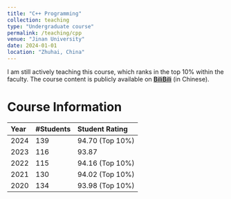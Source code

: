 ```yaml
---
title: "C++ Programming"
collection: teaching
type: "Undergraduate course"
permalink: /teaching/cpp
venue: "Jinan University"
date: 2024-01-01
location: "Zhuhai, China"
---
```


I am still actively teaching this course, which ranks in the top 10% within the faculty. The course content is publicly available on [**BiliBili**](https://www.bilibili.com/video/BV1JTHxeDEof/) (in Chinese).

Course Information
======

| Year    | #Students | Student Rating  |
|:--------|:----------|:----------------|
| 2024    | 139       | 94.70 (Top 10%) |
| 2023    | 116       | 93.87           |
| 2022    | 115       | 94.16 (Top 10%) |
| 2021    | 130       | 94.02 (Top 10%) |
| 2020    | 134       | 93.98 (Top 10%) |
